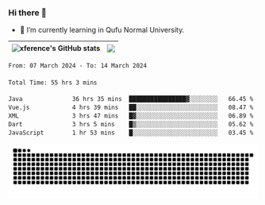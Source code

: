 ### Hi there 👋

<!--
**xference/xference** is a ✨ _special_ ✨ repository because its `README.md` (this file) appears on your GitHub profile.

Here are some ideas to get you started:

- 🔭 I’m currently working on ...

- 👯 I’m looking to collaborate on ...
- 🤔 I’m looking for help with ...
- 💬 Ask me about ...
- 📫 How to reach me: ...
- 😄 Pronouns: ...
- ⚡ Fun fact: ...
-->
- 🌱 I’m currently learning in Qufu Normal University.


| <img src="https://github-readme-stats.vercel.app/api?username=xference&show_icons=true&theme=ambient_gradient" alt="xference's GitHub stats" align="center"/> | <img src="https://github-readme-streak-stats.herokuapp.com/?user=xference"  style="zoom:100%;" align="center"/> |
| ------------------------------------------------------------ | ------------------------------------------------------------ |

<!--START_SECTION:waka-->

```txt
From: 07 March 2024 - To: 14 March 2024

Total Time: 55 hrs 3 mins

Java              36 hrs 35 mins  ████████████████▓░░░░░░░░   66.45 %
Vue.js            4 hrs 39 mins   ██░░░░░░░░░░░░░░░░░░░░░░░   08.47 %
XML               3 hrs 47 mins   █▓░░░░░░░░░░░░░░░░░░░░░░░   06.89 %
Dart              3 hrs 5 mins    █▒░░░░░░░░░░░░░░░░░░░░░░░   05.62 %
JavaScript        1 hr 53 mins    █░░░░░░░░░░░░░░░░░░░░░░░░   03.45 %
```

<!--END_SECTION:waka-->

<picture>
  <source media="(prefers-color-scheme: dark)" srcset="https://raw.githubusercontent.com/xference/xference/output/github-contribution-grid-snake-dark.svg" />
  <source media="(prefers-color-scheme: light)" srcset="https://raw.githubusercontent.com/xference/xference/output/github-contribution-grid-snake.svg" />
  <img alt="github-snake" src="https://raw.githubusercontent.com/xference/xference/output/github-contribution-grid-snake.svg" />
</picture>
